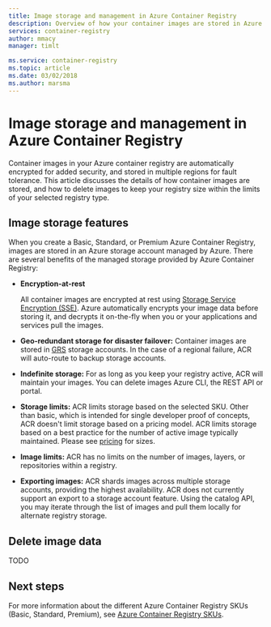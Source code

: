 ```yaml
---
title: Image storage and management in Azure Container Registry
description: Overview of how your container images are stored in Azure Container Registry, and how to delete images and image data from your repositories.
services: container-registry
author: mmacy
manager: timlt

ms.service: container-registry
ms.topic: article
ms.date: 03/02/2018
ms.author: marsma
---
```


# Image storage and management in Azure Container Registry

Container images in your Azure container registry are automatically encrypted for added security, and stored in multiple regions for fault tolerance. This article discusses the details of how container images are stored, and how to delete images to keep your registry size within the limits of your selected registry type.

## Image storage features

When you create a Basic, Standard, or Premium Azure Container Registry, images are stored in an Azure storage account managed by Azure. There are several benefits of the managed storage provided by Azure Container Registry:

* **Encryption-at-rest**

  All container images are encrypted at rest using [Storage Service Encryption (SSE)](../storage/common/storage-service-encryption.md). Azure automatically encrypts your image data before storing it, and decrypts it on-the-fly when you or your applications and services pull the images.

* **Geo-redundant storage for disaster failover:** Container images are stored in [GRS](../storage/common/storage-redundancy#geo-redundant-storage) storage accounts. In the case of a regional failure, ACR will auto-route to backup storage accounts.

* **Indefinite storage:** For as long as you keep your registry active, ACR will maintain your images. You can delete images Azure CLI, the REST API or portal.

* **Storage limits:** ACR limits storage based on the selected SKU. Other than basic, which is intended for single developer proof of concepts, ACR doesn't limit storage based on a pricing model. ACR limits storage based on a best practice for the number of active image typically maintained. Please see [pricing](http://aka.ms/acr/pricing) for sizes.

* **Image limits:** ACR has no limits on the number of images, layers, or repositories within a registry.

* **Exporting images:** ACR shards images across multiple storage accounts, providing the highest availability. ACR does not currently support an export to a storage account feature. Using the catalog API, you may iterate through the list of images and pull them locally for alternate registry storage.

## Delete image data

TODO

## Next steps

For more information about the different Azure Container Registry SKUs (Basic, Standard, Premium), see [Azure Container Registry SKUs](container-registry-skus.md).

<!-- IMAGES -->

<!-- LINKS - External -->

<!-- LINKS - Internal -->
